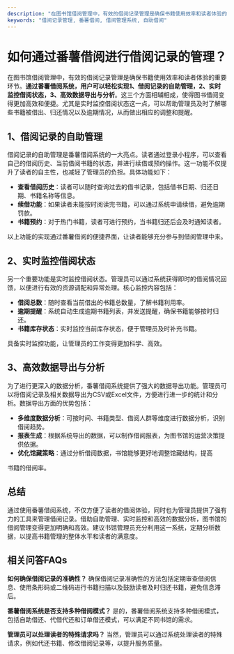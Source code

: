 ```yaml
---
description: "在图书馆借阅管理中，有效的借阅记录管理是确保书籍使用效率和读者体验的重要环节。**通过番薯借阅系统，用户可以轻松实现1、借阅记录的自助管理，2、实时监控借阅状态，3、高效数据导出与分析**。这三个方面相辅相成，使得图书借阅变得更加高效和便捷。尤其是实时监控借阅状态这一点，可以帮助管理员及时了解哪些书籍被借出、归还情况以及逾期情况，从而做出相应的调整和提醒。"
keywords: "借阅记录管理, 番薯借阅, 借阅管理系统, 自助借阅"
---
```

# 如何通过番薯借阅进行借阅记录的管理？

在图书馆借阅管理中，有效的借阅记录管理是确保书籍使用效率和读者体验的重要环节。**通过番薯借阅系统，用户可以轻松实现1、借阅记录的自助管理，2、实时监控借阅状态，3、高效数据导出与分析**。这三个方面相辅相成，使得图书借阅变得更加高效和便捷。尤其是实时监控借阅状态这一点，可以帮助管理员及时了解哪些书籍被借出、归还情况以及逾期情况，从而做出相应的调整和提醒。

## 1、借阅记录的自助管理

借阅记录的自助管理是番薯借阅系统的一大亮点。读者通过登录小程序，可以查看自己的借阅历史、当前借阅书籍的状态，并进行续借或预约操作。这一功能不仅提升了读者的自主性，也减轻了管理员的负担。具体功能如下：

- **查看借阅历史**：读者可以随时查询过去的借书记录，包括借书日期、归还日期、书籍名称等信息。
- **续借功能**：如果读者未能按时阅读完书籍，可以通过系统申请续借，避免逾期罚款。
- **书籍预约**：对于热门书籍，读者可进行预约，当书籍归还后会及时通知读者。

以上功能的实现通过番薯借阅的便捷界面，让读者能够充分参与到借阅管理中来。

## 2、实时监控借阅状态

另一个重要功能是实时监控借阅状态。管理员可以通过系统获得即时的借阅情况回馈，以便进行有效的资源调配和异常处理。核心监控内容包括：

- **借阅总数**：随时查看当前借出的书籍总数量，了解书籍利用率。
- **逾期提醒**：系统自动生成逾期书籍列表，并发送提醒，确保书籍能够按时归还。
- **书籍库存状态**：实时监控当前库存状态，便于管理员及时补充书籍。

具备实时监控功能，让管理员的工作变得更加科学、高效。

## 3、高效数据导出与分析

为了进行更深入的数据分析，番薯借阅系统提供了强大的数据导出功能。管理员可以将借阅记录及相关数据导出为CSV或Excel文件，方便进行进一步的统计和分析。数据导出方面的优势包括：

- **多维度数据分析**：可按时间、书籍类型、借阅人群等维度进行数据分析，识别借阅趋势。
- **报表生成**：根据系统导出的数据，可以制作借阅报表，为图书馆的运营决策提供依据。
- **优化馆藏策略**：通过分析借阅数据，书馆能够更好地调整馆藏结构，提高

书籍的借阅率。

## 总结

通过使用番薯借阅系统，不仅方便了读者的借阅体验，同时也为管理员提供了强有力的工具来管理借阅记录。借助自助管理、实时监控和高效的数据分析，图书馆的借阅管理变得更加明确和高效。建议书馆管理员充分利用这一系统，定期分析数据，以提高书籍管理的整体水平和读者的满意度。

## 相关问答FAQs

**如何确保借阅记录的准确性？**
确保借阅记录准确性的方法包括定期审查借阅信息、使用条形码或二维码进行书籍扫描以及鼓励读者及时归还书籍，避免信息滞后。

**番薯借阅系统是否支持多种借阅模式？**
是的，番薯借阅系统支持多种借阅模式，包括自助借还、代借代还和订单借还模式，可以满足不同书馆的需求。

**管理员可以处理读者的特殊请求吗？**
当然，管理员可以通过系统处理读者的特殊请求，例如代还书籍、修改借阅记录等，以提升服务质量。
